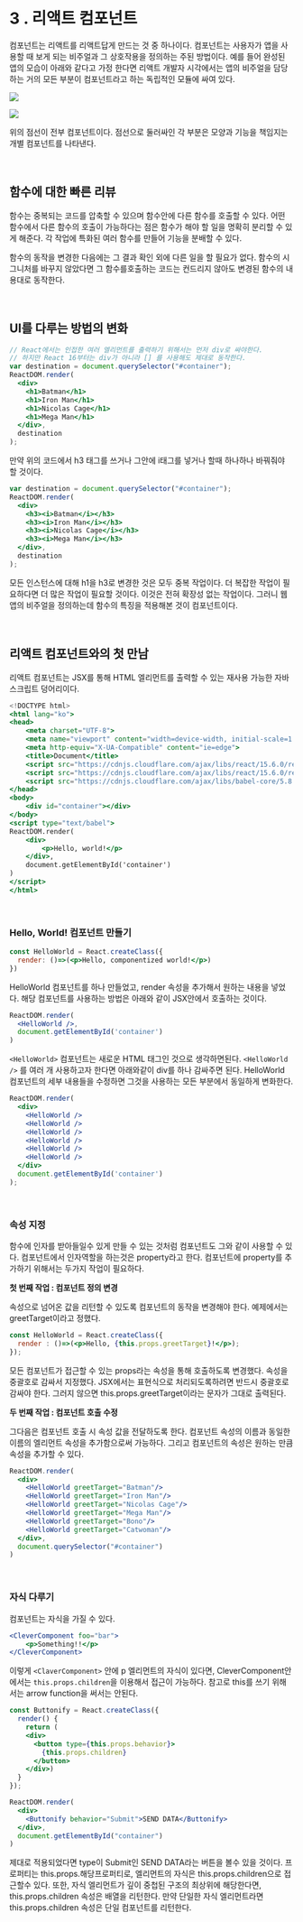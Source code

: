 # 3 . 리액트 컴포넌트

컴포넌트는 리액트를 리액트답게 만드는 것 중 하나이다. 컴포넌트는 사용자가 앱을 사용할 때 보게 되는 비주얼과 그 상호작용을 정의하는 주된 방법이다. 예를 들어 완성된 앱의 모습이 아래와 같다고 가정 한다면 리액트 개발자 시각에서는 앱의 비주얼을 담당하는 거의 모든 부분이 컴포넌트라고 하는 독립적인 모듈에 싸여 있다.

![](./1.png)

![](./1_2.png)

위의 점선이 전부 컴포넌트이다. 점선으로 둘러싸인 각 부분은 모양과 기능을 책임지는 개별 컴포넌트를 나타낸다.

<br/>

## 함수에 대한 빠른 리뷰

함수는 중복되는 코드를 압축할 수 있으며 함수안에 다른 함수를 호출할 수 있다. 어떤 함수에서 다른 함수의 호출이 가능하다는 점은 함수가 해야 할 일을 명확히 분리할 수 있게 해준다. 각 작업에 특화된 여러 함수를 만들어 기능을 분배할 수 있다.

함수의 동작을 변경한 다음에는 그 결과 확인 외에 다른 일을 할 필요가 없다. 함수의 시그니처를 바꾸지 않았다면 그 함수를호출하는 코드는 컨드리지 않아도 변경된 함수의 내용대로 동작한다. 

<br/>

## UI를 다루는 방법의 변화

```jsx
// React에서는 인접한 여러 엘리먼트를 출력하기 위해서는 먼저 div로 싸야한다.
// 하지만 React 16부터는 div가 아니라 [] 를 사용해도 제대로 동작한다.
var destination = document.querySelector("#container");
ReactDOM.render(
  <div>
    <h1>Batman</h1>
    <h1>Iron Man</h1>
    <h1>Nicolas Cage</h1>
    <h1>Mega Man</h1>
  </div>,
  destination
);
```

만약 위의 코드에서 h3 태그를 쓰거나 그안에 i태그를 넣거나 할때 하나하나 바꿔줘야 할 것이다.

```jsx
var destination = document.querySelector("#container");
ReactDOM.render(
  <div>
    <h3><i>Batman</i></h3>
    <h3><i>Iron Man</i></h3>
    <h3><i>Nicolas Cage</i></h3>
    <h3><i>Mega Man</i></h3>
  </div>,
  destination
);
```

모든 인스턴스에 대해 h1을 h3로 변경한 것은 모두 중복 작업이다. 더 복잡한 작업이 필요하다면 더 많은 작업이 필요할 것이다. 이것은 전혀 확장성 없는 작업이다. 그러니 웹앱의 비주얼을 정의하는데 함수의 특징을 적용해본 것이 컴포넌트이다.

<br/>

## 리액트 컴포넌트와의 첫 만남

리액트 컴포넌트는 JSX를 통해 HTML 엘리먼트를 출력할 수 있는 재사용 가능한 자바스크립트 덩어리이다. 

```jsx
<!DOCTYPE html>
<html lang="ko">
<head>
    <meta charset="UTF-8">
    <meta name="viewport" content="width=device-width, initial-scale=1.0">
    <meta http-equiv="X-UA-Compatible" content="ie=edge">
    <title>Document</title>
    <script src="https://cdnjs.cloudflare.com/ajax/libs/react/15.6.0/react.js"></script>
    <script src="https://cdnjs.cloudflare.com/ajax/libs/react/15.6.0/react-dom.js"></script>
    <script src="https://cdnjs.cloudflare.com/ajax/libs/babel-core/5.8.24/browser.js"></script>
</head>
<body>
    <div id="container"></div>    
</body>
<script type="text/babel">
ReactDOM.render(
    <div>
        <p>Hello, world!</p>
    </div>,
    document.getElementById('container')
)
</script>
</html>
```

<br/>

### Hello, World! 컴포넌트 만들기

```jsx
const HelloWorld = React.createClass({
  render: ()=>(<p>Hello, componentized world!</p>)
})
```

HelloWorld 컴포넌트를 하나 만들었고, render 속성을 추가해서 원하는 내용을 넣었다. 해당 컴포넌트를 사용하는 방법은 아래와 같이 JSX안에서 호출하는 것이다. 

```jsx
ReactDOM.render(
  <HelloWorld />,
  document.getElementById('container')
)
```

`<HelloWorld>` 컴포넌트는 새로운 HTML 태그인 것으로 생각하면된다. `<HelloWorld />` 를 여러 개 사용하고자 한다면 아래와같이 div를 하나 감싸주면 된다. HelloWorld 컴포넌트의 세부 내용들을 수정하면 그것을 사용하는 모든 부분에서 동일하게 변화한다.

```jsx
ReactDOM.render(
  <div>
    <HelloWorld />
    <HelloWorld />
    <HelloWorld />
    <HelloWorld />
    <HelloWorld />
    <HelloWorld />
  </div>
  document.getElementById('container')
);
```

<br/>

### 속성 지정

함수에 인자를 받아들일수 있게 만들 수 있는 것처럼 컴포넌트도 그와 같이 사용할 수 있다. 컴포넌트에서 인자역할을 하는것은 property라고 한다. 컴포넌트에 property를 추가하기 위해서는 두가지 작업이 필요하다.

**첫 번째 작업 : 컴포넌트 정의 변경** 

속성으로 넘어온 값을 리턴할 수 있도록 컴포넌트의 동작을 변경해야 한다. 예제에서는 greetTarget이라고 정했다.

```jsx
const HelloWorld = React.createClass({
  render : ()=>(<p>Hello, {this.props.greetTarget}!</p>);
});
```

모든 컴포넌트가 접근할 수 있는 props라는 속성을 통해 호출하도록 변경했다. 속성을 중괄호로 감싸서 지정했다. JSX에서는 표현식으로 처리되도록하려면 반드시 중괄호로 감싸야 한다. 그러지 않으면 this.props.greetTarget이라는 문자가 그대로 출력된다.



**두 번째 작업 : 컴포넌트 호출 수정**

그다음은 컴포넌트 호출 시 속성 값을 전달하도록 한다. 컴포넌트 속성의 이름과 동일한 이름의 엘리먼트 속성을 추가함으로써 가능하다. 그리고 컴포넌트의 속성은 원하는 만큼 속성을 추가할 수 있다.

```jsx
ReactDOM.render(
  <div>
  	<HelloWorld greetTarget="Batman"/>
    <HelloWorld greetTarget="Iron Man"/>
    <HelloWorld greetTarget="Nicolas Cage"/>
    <HelloWorld greetTarget="Mega Man"/>
    <HelloWorld greetTarget="Bono"/>
    <HelloWorld greetTarget="Catwoman"/>
  </div>,
  document.querySelector("#container")
)
```

<br/>

### 자식 다루기

컴포넌트는 자식을 가질 수 있다. 

```jsx
<CleverComponent foo="bar">
	<p>Something!!</p>
</CleverComponent>
```

이렇게 `<ClaverComponent>` 안에 p 엘리먼트의 자식이 있다면, CleverComponent안에서는 `this.props.children`을 이용해서 접근이 가능하다. 참고로 this를 쓰기 위해서는 arrow function을 써서는 안된다.

```jsx
const Buttonify = React.createClass({
  render() {
    return (
    <div>
      <button type={this.props.behavior}>
        {this.props.children}
      </button>
    </div>)
  }
});

ReactDOM.render(
  <div>
    <Buttonify behavior="Submit">SEND DATA</Buttonify>
  </div>,
  document.getElementById("container")
)
```

제대로 적용되었다면 type이 Submit인 SEND DATA라는 버튼을 볼수 있을 것이다. 프로퍼티는 this.props.해당프로퍼티로, 엘리먼트의 자식은 this.props.children으로 접근할수 있다. 또한, 자식 엘리먼트가 깊이 중첩된 구조의 최상위에 해당한다면, this.props.children 속성은 배열을 리턴한다. 만약 단일한 자식 엘리먼트라면 this.props.children 속성은 단일 컴포넌트를 리턴한다.